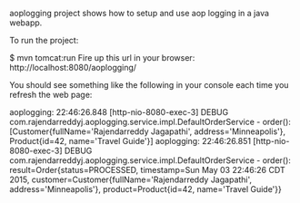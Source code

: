 aoplogging project shows how to setup and use aop logging in a java webapp.

To run the project:

$ mvn tomcat:run
Fire up this url in your browser: http://localhost:8080/aoplogging/

You should see something like the following in your console each time you refresh the web page:

aoplogging: 22:46:26.848 [http-nio-8080-exec-3] DEBUG com.rajendarreddyj.aoplogging.service.impl.DefaultOrderService - order(): [Customer{fullName='Rajendarreddy Jagapathi', address='Minneapolis'}, Product{id=42, name='Travel Guide'}]
aoplogging: 22:46:26.851 [http-nio-8080-exec-3] DEBUG com.rajendarreddyj.aoplogging.service.impl.DefaultOrderService - order(): result=Order{status=PROCESSED, timestamp=Sun May 03 22:46:26 CDT 2015, customer=Customer{fullName='Rajendarreddy Jagapathi', address='Minneapolis'}, product=Product{id=42, name='Travel Guide'}}